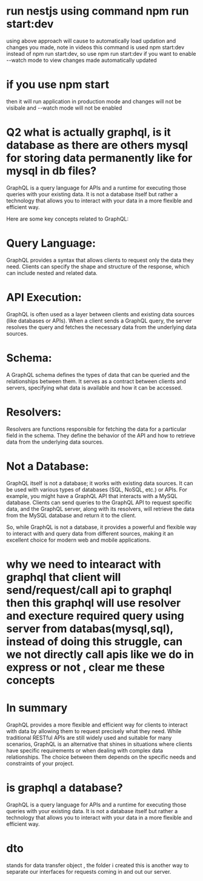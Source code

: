 # run nestjs using command npm run start:dev

using above approach will cause to automatically load updation and
changes you made, note in videos this command is used npm start:dev
instead of npm run start:dev, so use npm run start:dev if you want to
enable --watch mode to view changes made automatically updated

# if you use npm start

then it will run application in production mode and changes will
not be visibale and --watch mode will not be enabled

# Q2 what is actually graphql, is it database as there are others mysql for storing data permanently like for mysql in db files?

GraphQL is a query language for APIs and a runtime for executing those queries with your existing data. It is not a database itself but rather a technology that allows you to interact with your data in a more flexible and efficient way.

Here are some key concepts related to GraphQL:

# Query Language:

GraphQL provides a syntax that allows clients to request only the data they need.
Clients can specify the shape and structure of the response, which can include nested and related data.

# API Execution:

GraphQL is often used as a layer between clients and existing data sources (like databases or APIs).
When a client sends a GraphQL query, the server resolves the query and fetches the necessary data from the underlying data sources.

# Schema:

A GraphQL schema defines the types of data that can be queried and the relationships between them.
It serves as a contract between clients and servers, specifying what data is available and how it can be accessed.

# Resolvers:

Resolvers are functions responsible for fetching the data for a particular field in the schema.
They define the behavior of the API and how to retrieve data from the underlying data sources.

# Not a Database:

GraphQL itself is not a database; it works with existing data sources.
It can be used with various types of databases (SQL, NoSQL, etc.) or APIs.
For example, you might have a GraphQL API that interacts with a MySQL database. Clients can send queries to the GraphQL API to request specific data, and the GraphQL server, along with its resolvers, will retrieve the data from the MySQL database and return it to the client.

So, while GraphQL is not a database, it provides a powerful and flexible way to interact with and query data from different sources, making it an excellent choice for modern web and mobile applications.

# why we need to intearact with graphql that client will send/request/call api to graphql then this graphql will use resolver and execture required query using server from databas(mysql,sql), instead of doing this struggle, can we not directly call apis like we do in express or not , clear me these concepts <!-- research this question again if you are not satisfied with below as it is summary of answer you need -->

# In summary

GraphQL provides a more flexible and efficient way for clients to interact with data by allowing them to request precisely what they need. While traditional RESTful APIs are still widely used and suitable for many scenarios, GraphQL is an alternative that shines in situations where clients have specific requirements or when dealing with complex data relationships. The choice between them depends on the specific needs and constraints of your project.

# is graphql a database?

GraphQL is a query language for APIs and a runtime for executing those queries with your existing data. It is not a database itself but rather a technology that allows you to interact with your data in a more flexible and efficient way.


# dto
stands for data transfer object , the folder i created
this is another way to separate our interfaces for requests coming in and out our server.   
